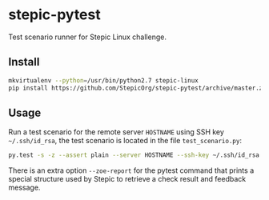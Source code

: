 stepic-pytest
=============

Test scenario runner for Stepic Linux challenge.

## Install
```bash
mkvirtualenv --python=/usr/bin/python2.7 stepic-linux
pip install https://github.com/StepicOrg/stepic-pytest/archive/master.zip
```

## Usage
Run a test scenario for the remote server `HOSTNAME` using SSH key `~/.ssh/id_rsa`, the test scenario is located in the file `test_scenario.py`:
```bash
py.test -s -z --assert plain --server HOSTNAME --ssh-key ~/.ssh/id_rsa test_scenario.py
```
There is an extra option `--zoe-report` for the pytest command that prints a special structure used by Stepic to retrieve a check result and feedback message.
